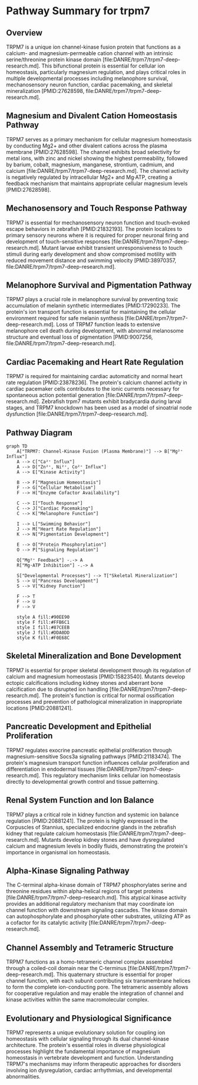 # Pathway Summary for trpm7

## Overview
TRPM7 is a unique ion channel-kinase fusion protein that functions as a calcium- and magnesium-permeable cation channel with an intrinsic serine/threonine protein kinase domain [file:DANRE/trpm7/trpm7-deep-research.md]. This bifunctional protein is essential for cellular ion homeostasis, particularly magnesium regulation, and plays critical roles in multiple developmental processes including melanophore survival, mechanosensory neuron function, cardiac pacemaking, and skeletal mineralization [PMID:27628598, file:DANRE/trpm7/trpm7-deep-research.md].

## Magnesium and Divalent Cation Homeostasis Pathway
TRPM7 serves as a primary mechanism for cellular magnesium homeostasis by conducting Mg2+ and other divalent cations across the plasma membrane [PMID:27628598]. The channel exhibits broad selectivity for metal ions, with zinc and nickel showing the highest permeability, followed by barium, cobalt, magnesium, manganese, strontium, cadmium, and calcium [file:DANRE/trpm7/trpm7-deep-research.md]. The channel activity is negatively regulated by intracellular Mg2+ and Mg·ATP, creating a feedback mechanism that maintains appropriate cellular magnesium levels [PMID:27628598].

## Mechanosensory and Touch Response Pathway
TRPM7 is essential for mechanosensory neuron function and touch-evoked escape behaviors in zebrafish [PMID:21832193]. The protein localizes to primary sensory neurons where it is required for proper neuronal firing and development of touch-sensitive responses [file:DANRE/trpm7/trpm7-deep-research.md]. Mutant larvae exhibit transient unresponsiveness to touch stimuli during early development and show compromised motility with reduced movement distance and swimming velocity [PMID:38970357, file:DANRE/trpm7/trpm7-deep-research.md].

## Melanophore Survival and Pigmentation Pathway
TRPM7 plays a crucial role in melanophore survival by preventing toxic accumulation of melanin synthetic intermediates [PMID:17290233]. The protein's ion transport function is essential for maintaining the cellular environment required for safe melanin synthesis [file:DANRE/trpm7/trpm7-deep-research.md]. Loss of TRPM7 function leads to extensive melanophore cell death during development, with abnormal melanosome structure and eventual loss of pigmentation [PMID:9007256, file:DANRE/trpm7/trpm7-deep-research.md].

## Cardiac Pacemaking and Heart Rate Regulation
TRPM7 is required for maintaining cardiac automaticity and normal heart rate regulation [PMID:23878236]. The protein's calcium channel activity in cardiac pacemaker cells contributes to the ionic currents necessary for spontaneous action potential generation [file:DANRE/trpm7/trpm7-deep-research.md]. Zebrafish trpm7 mutants exhibit bradycardia during larval stages, and TRPM7 knockdown has been used as a model of sinoatrial node dysfunction [file:DANRE/trpm7/trpm7-deep-research.md].

## Pathway Diagram

```mermaid
graph TD
    A["TRPM7: Channel-Kinase Fusion (Plasma Membrane)"] --> B["Mg²⁺ Influx"]
    A --> C["Ca²⁺ Influx"]
    A --> D["Zn²⁺, Ni²⁺, Co²⁺ Influx"]
    A --> E["Kinase Activity"]

    B --> F["Magnesium Homeostasis"]
    F --> G["Cellular Metabolism"]
    F --> H["Enzyme Cofactor Availability"]

    C --> I["Touch Response"]
    C --> J["Cardiac Pacemaking"]
    C --> K["Melanophore Function"]

    I --> L["Swimming Behavior"]
    J --> M["Heart Rate Regulation"]
    K --> N["Pigmentation Development"]

    E --> O["Protein Phosphorylation"]
    O --> P["Signaling Regulation"]

    Q["Mg²⁺ Feedback"] -.-> A
    R["Mg·ATP Inhibition"] -.-> A

    S["Developmental Processes"] --> T["Skeletal Mineralization"]
    S --> U["Pancreas Development"]
    S --> V["Kidney Function"]

    F --> T
    F --> U
    F --> V

    style A fill:#90EE90
    style F fill:#FFB6C1
    style I fill:#87CEEB
    style J fill:#DDA0DD
    style K fill:#F0E68C
```

## Skeletal Mineralization and Bone Development
TRPM7 is essential for proper skeletal development through its regulation of calcium and magnesium homeostasis [PMID:15823540]. Mutants develop ectopic calcifications including kidney stones and aberrant bone calcification due to disrupted ion handling [file:DANRE/trpm7/trpm7-deep-research.md]. The protein's function is critical for normal ossification processes and prevention of pathological mineralization in inappropriate locations [PMID:20881241].

## Pancreatic Development and Epithelial Proliferation
TRPM7 regulates exocrine pancreatic epithelial proliferation through magnesium-sensitive Socs3a signaling pathways [PMID:21183474]. The protein's magnesium transport function influences cellular proliferation and differentiation in endodermal tissues [file:DANRE/trpm7/trpm7-deep-research.md]. This regulatory mechanism links cellular ion homeostasis directly to developmental growth control and tissue patterning.

## Renal System Function and Ion Balance
TRPM7 plays a critical role in kidney function and systemic ion balance regulation [PMID:20881241]. The protein is highly expressed in the Corpuscles of Stannius, specialized endocrine glands in the zebrafish kidney that regulate calcium homeostasis [file:DANRE/trpm7/trpm7-deep-research.md]. Mutants develop kidney stones and have dysregulated calcium and magnesium levels in bodily fluids, demonstrating the protein's importance in organismal ion homeostasis.

## Alpha-Kinase Signaling Pathway
The C-terminal alpha-kinase domain of TRPM7 phosphorylates serine and threonine residues within alpha-helical regions of target proteins [file:DANRE/trpm7/trpm7-deep-research.md]. This atypical kinase activity provides an additional regulatory mechanism that may coordinate ion channel function with downstream signaling cascades. The kinase domain can autophosphorylate and phosphorylate other substrates, utilizing ATP as a cofactor for its catalytic activity [file:DANRE/trpm7/trpm7-deep-research.md].

## Channel Assembly and Tetrameric Structure
TRPM7 functions as a homo-tetrameric channel complex assembled through a coiled-coil domain near the C-terminus [file:DANRE/trpm7/trpm7-deep-research.md]. This quaternary structure is essential for proper channel function, with each subunit contributing six transmembrane helices to form the complete ion-conducting pore. The tetrameric assembly allows for cooperative regulation and may enable the integration of channel and kinase activities within the same macromolecular complex.

## Evolutionary and Physiological Significance
TRPM7 represents a unique evolutionary solution for coupling ion homeostasis with cellular signaling through its dual channel-kinase architecture. The protein's essential roles in diverse physiological processes highlight the fundamental importance of magnesium homeostasis in vertebrate development and function. Understanding TRPM7's mechanisms may inform therapeutic approaches for disorders involving ion dysregulation, cardiac arrhythmias, and developmental abnormalities.